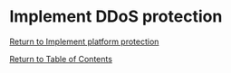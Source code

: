 # Implement DDoS protection


[Return to Implement platform protection](README.md)

[Return to Table of Contents](../README.md)